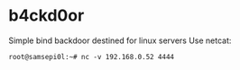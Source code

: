 # b4ckd0or
Simple bind backdoor destined for linux servers
Use netcat:

    root@samsepi0l:~# nc -v 192.168.0.52 4444
    
